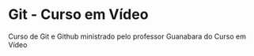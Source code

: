 # Git - Curso em Vídeo
 Curso de Git e Github ministrado pelo professor Guanabara do Curso em Vídeo
